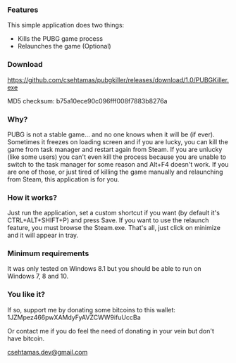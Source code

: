 ### Features

This simple application does two things:
- Kills the PUBG game process
- Relaunches the game (Optional)

### Download

https://github.com/csehtamas/pubgkiller/releases/download/1.0/PUBGKiller.exe

MD5 checksum: b75a10ece90c096fff008f7883b8276a

### Why?

PUBG is not a stable game... and no one knows when it will be (if ever). Sometimes it freezes on loading screen and if you are lucky, you can kill the game from task manager and restart again from Steam. If you are unlucky (like some users) you can't even kill the process because you are unable to switch to the task manager for some reason and Alt+F4 doesn't work. If you are one of those, or just tired of killing the game manually and relaunching from Steam, this application is for you.

### How it works?

Just run the application, set a custom shortcut if you want (by default it's CTRL+ALT+SHIFT+P) and press Save. If you want to use the relaunch feature, you must browse the Steam.exe. That's all, just click on minimize and it will appear in tray.

### Minimum requirements
It was only tested on Windows 8.1 but you should be able to run on Windows 7, 8 and 10.

### You like it?
If so, support me by donating some bitcoins to this wallet:
1JZMpez466pwXAMdyFyAVZCWW9ifuUccBa

Or contact me if you do feel the need of donating in your vein but don't have bitcoin.

csehtamas.dev@gmail.com
